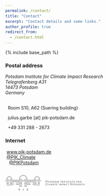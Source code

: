 ```yaml
---
permalink: /contact/
title: "Contact"
excerpt: "Contact details and some links."
author_profile: true
redirect_from: 
  - /contact.html
---
```


{% include base_path %}

### Postal address
<address>
Potsdam Institute for Climate Impact Research<br />
Telegrafenberg A31<br />
14473 Potsdam<br />
Germany
</address><br />

<!-- <iframe src="https://www.google.com/maps/embed?pb=!1m18!1m12!1m3!1d2435.4380679053866!2d13.062056015952251!3d52.38060855430227!2m3!1f0!2f0!3f0!3m2!1i1024!2i768!4f13.1!3m3!1m2!1s0x47a8f5966fb9462f%3A0xb7e9d470cb3893f8!2sPotsdam+Institute+for+Climate+Impact+Research!5e0!3m2!1sen!2sde!4v1549109494023" width="480" height="360" frameborder="0" style="border:0" allowfullscreen></iframe> -->

<!-- ### Office -->
<i class="fas fa-building" aria-hidden="true"></i>&nbsp;&nbsp;Room S10, A62 (Suering building)<br />
<!-- ### Email -->
<i class="fas fa-envelope" aria-hidden="true"></i>&nbsp;&nbsp;julius.garbe [at] pik-potsdam.de<br />
<!-- ### Phone -->
<i class="fas fa-phone" aria-hidden="true"></i>&nbsp;&nbsp;+49 331 288 - 2673<br />


### Internet
<a href="https://www.pik-potsdam.de/"><i class="fas fa-globe" aria-hidden="true"></i></a>&nbsp;<a href="https://www.pik-potsdam.de/">www.pik-potsdam.de</a><br />
<a href="https://twitter.com/PIK_Climate"><i class="fab fa-twitter" aria-hidden="true"></i></a>&nbsp;<a href="https://twitter.com/PIK_Climate">@PIK_Climate</a><br />
<a href="https://www.facebook.com/PIKPotsdam"><i class="fab fa-facebook-f" aria-hidden="true"></i></a>&nbsp;&nbsp;&nbsp;<a href="https://www.facebook.com/PIKPotsdam">@PIKPotsdam</a><br />

<br />
<a href="https://www.pik-potsdam.de"><img style="float: left;" src="/images/logo_pik-potsdam_gray.png" width="250"></a>

<!-- <img src="/images/018_Telegrafenberg_Suering_Haus_PIK.jpg" alt="018_Telegrafenberg_Suering_Haus_PIK" title="PIK's Suering building at Telegrafenberg, Potsdam. Photo &copy; Andrea Künstle" width="450"><br />
<span style="font-size: 9pt;">PIK's Suering building at Telegrafenberg, Potsdam. Photo &copy; Andrea Künstle</span> -->